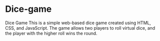 # Dice-game
Dice Game This is a simple web-based dice game created using HTML, CSS, and JavaScript. The game allows two players to roll virtual dice, and the player with the higher roll wins the round.

